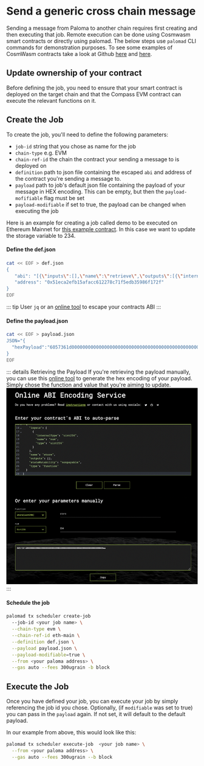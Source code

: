 # Send a generic cross chain message
Sending a message from Paloma to another chain requires first creating and then executing that job. Remote execution can be done using Cosmwasm smart contracts or directly using palomad. The below steps use `palomad` CLI commands for demonstration purposes. To see some examples of CosmWasm contracts take a look at Github [here](https://github.com/palomachain/cross-chain-amm-cosmwasm/blob/main/src/contract.rs) and [here](https://github.com/palomachain/paloma-rs/tree/main/egg).

## Update ownership of your contract
Before defining the job, you need to ensure that your smart contract is deployed on the target chain and that the Compass EVM contract can execute the relevant functions on it.


## Create the Job

To create the job, you'll need to define the following parameters: 
- `job-id` string that you chose as name for the job
- `chain-type` e.g. EVM
- `chain-ref-id` the chain the contract your sending a message to is deployed on
- `definition` path to json file containing the escaped `abi` and address of the contract you're sending a message to.
- `payload` path to job's default json file containing the payload of your message in HEX encoding. This can be empty, but then the `payload-mofifiable` flag must be set
- `payload-modifiable` if set to true, the payload can be changed when executing the job


Here is an example for creating a job called demo to be executed on Ethereum Mainnet for [this example contract](https://etherscan.io/address/0x51eca2efb15afacc612278c71f5edb35986f172f). In this case we want to update the storage variable to 234.

#### Define the def.json
```sh
cat << EOF > def.json
{
   "abi": "[{\"inputs\":[],\"name\":\"retrieve\",\"outputs\":[{\"internalType\":\"uint256\",\"name\":\"\",\"type\":\"uint256\"}],\"stateMutability\":\"view\",\"type\":\"function\"},{\"inputs\":[{\"internalType\":\"uint256\",\"name\":\"num\",\"type\":\"uint256\"}],\"name\":\"store\",\"outputs\":[],\"stateMutability\":\"nonpayable\",\"type\":\"function\"}]",
   "address": "0x51eca2efb15afacc612278c71f5edb35986f172f"
}
EOF
```
::: tip
User `jq` or an [online tool](https://www.freeformatter.com/json-escape.html) to escape your contracts ABI
:::

#### Define the payload.json
```sh
cat << EOF > payload.json
JSON="{
  "hexPayload":"6057361d00000000000000000000000000000000000000000000000000000000000000ea"
}
EOF
```
::: details Retrieving the Payload
If you're retrieving the payload manually, you can use this [online tool](https://abi.hashex.org/) to generate the hex encoding of your payload. Simply chose the function and value that you're aiming to update. 
<img src="../../images/hex_payload.png">
:::

#### Schedule the job
```bash
palomad tx scheduler create-job 
  --job-id <your job name> \
  --chain-type evm \
  --chain-ref-id eth-main \
  --definition def.json \
  --payload payload.json \
  --payload-modifiable=true \
  --from <your paloma address> \
  --gas auto --fees 300ugrain -b block
```


## Execute the Job
Once you have defined your job, you can execute your job by simply referencing the job id you chose. Optionally, (if `modifiable` was set to true) you can pass in the `payload` again. If not set, it will default to the default payload.

In our example from above, this would look like this:

```sh 
palomad tx scheduler execute-job  <your job name> \
  --from <your paloma address> \
  --gas auto --fees 300ugrain --b block
```

